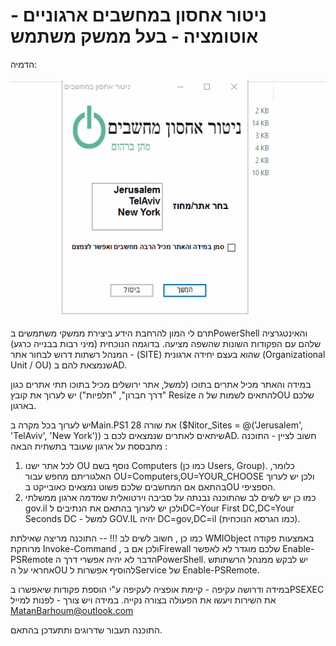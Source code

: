 # ניטור אחסון במחשבים ארגוניים - אוטומציה - בעל ממשק משתמש

הדמיה:
<br><br>
<img src="Example.gif">
<br><br>
תרם לי המון להרחבת הידע ביצירת ממשקי משתמשים בPowerShell והאינטגרציה שלהם עם הפקודות השונות שהשפה מציעה. בדוגמה הנוכחית (מיני רבות בבנייה כרגע) - המנהל רשתות דרוש לבחור אתר (SITE) שהוא בעצם יחידה ארגונית (Organizational Unit / OU) שנמצאת להם בAD. 

במידה והאתר מכיל אתרים בתוכו (למשל, אתר ירושלים מכיל בתוכו תתי אתרים כגון "דרך חברון", "תלפיות") יש לערוך את קובץ Resize להתאים לשמות של הOU שלכם בארגון.


יש לערוך בכל מקרה בMain.PS1 את שורה 28 ($Nitor_Sites = @('Jerusalem', 'TelAviv', 'New York')) שיתאים לאתרים שנמצאים לכם בAD. חשוב לציין - התוכנה מתבססת על ארגון שעובד בתשתית הבאה : 
1. לכל אתר ישנו OU נוסף בשם Computers (כמו כן Users, Group). כלומר, האלגוריתם מחפש עבור OU=Computers,OU=YOUR_CHOOSE ולכן יש לערוך בהתאם אם המחשבים שלכם פשוט נמצאים כאובייקט בOU הספציפי. 
2. כמו כן יש לשים לב שהתוכנה נבנתה על סביבה וירטואלית שמדמה ארגון ממשלתי gov.il ולכן יש לערוך בהתאם את הנתיבים לDC=Your First DC,DC=Your Seconds DC - למשל GOV.IL יהיה DC=gov,DC=il (כמו הגרסא הנוכחית).


כמו כן , חשוב לשים לב !!! -- 
התוכנה מריצה שאילתת WMIObject באמצעות פקודה מרוחקת Invoke-Command , ולכן אם בFirewall שלכם מוגדר לא לאפשר Enable-PSRemote הדבר לא יהיה אפשרי דרך הPowerShell. יש לבקש ממנהל הרשתותש אחראי על הOU להוסיף אפשרות לService של Enable-PSRemote.

במידה ודרושה עקיפה - קיימת אופציה לעקיפה ע"י הוספת פקודות שיאפשרו בPSEXEC את השירות ויעשו את הפעולה בצורה נקייה. 
במידה ויש צורך - לפנות למייל MatanBarhoum@outlook.com

התוכנה תעבור שדרוגים ותתעדכן בהתאם.
